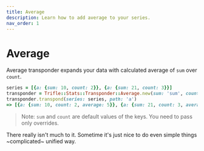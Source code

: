 ```yaml
---
title: Average
description: Learn how to add average to your series.
nav_order: 1
---
```


# Average

Average transponder expands your data with calculated average of `sum` over `count`.

```ruby
series = [{a: {sum: 10, count: 2}}, {a: {sum: 21, count: 3}}]
transponder = Trifle::Stats::Transponder::Average.new(sum: 'sum', count: 'count')
transponder.transpond(series: series, path: 'a')
=> [{a: {sum: 10, count: 2, average: 5}}, {a: {sum: 21, count: 3, average: 7}}]
```

> Note: `sum` and `count` are default values of the keys. You need to pass only overrides.

There really isn't much to it. Sometime it's just nice to do even simple things ~complicated~ unified way.
